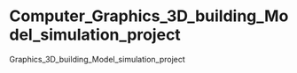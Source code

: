 # Computer_Graphics_3D_building_Model_simulation_project
Graphics_3D_building_Model_simulation_project
